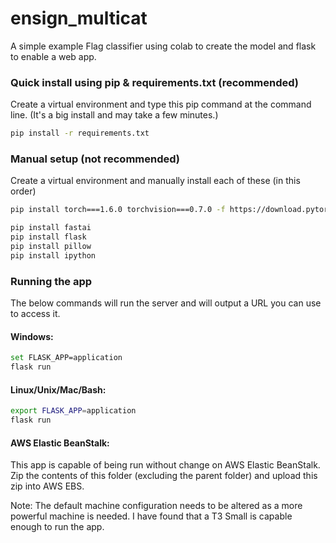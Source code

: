 # ensign_multicat

A simple example Flag classifier using colab to create the model and flask to enable a web app.

### Quick install using pip & requirements.txt (recommended)
Create a virtual environment and type this pip command at the command line. (It's a big install and may take a few minutes.)
```bash
pip install -r requirements.txt
```


### Manual setup (not recommended)
Create a virtual environment and manually install each of these (in this order)
```bash
pip install torch===1.6.0 torchvision===0.7.0 -f https://download.pytorch.org/whl/torch_stable.html

pip install fastai
pip install flask
pip install pillow
pip install ipython
```


### Running the app
The below commands will run the server and will output a URL you can use to access it.

#### Windows:
```bash
set FLASK_APP=application
flask run
```

#### Linux/Unix/Mac/Bash:
```bash
export FLASK_APP=application
flask run
```

#### AWS Elastic BeanStalk:

This app is capable of being run without change on AWS Elastic BeanStalk.
Zip the contents of this folder (excluding the parent folder) and upload this zip into AWS EBS.

Note: The default machine configuration needs to be altered as a more powerful machine is needed.
I have found that a T3 Small is capable enough to run the app.